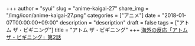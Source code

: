 +++
author = "syui"
slug = "anime-kaigai-27"
share_img = "/img/icon/anime-kaigai-27.png"
categories = ["アニメ"]
date = "2018-01-07T00:00:00+09:00"
description = "description"
draft = false
tags = ["アトム ザ・ビギニング"]
title = "アトム ザ・ビギニング"
+++
<a href="http://honyakutyuihou.hatenablog.com/entry/2017/04/29/092858" rel="nofollow" target="_blank" title="海外の反応「アトム ザ・ビギニング」第2話">海外の反応「アトム ザ・ビギニング」第2話</a>
